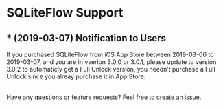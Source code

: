 # SQLiteFlow Support

## * (2019-03-07) Notification to Users
If you purchased SQLiteFlow from iOS App Store between 2019-03-06 to 2019-03-07, and you are in vserion 3.0.0 or 3.0.1, please update to version 3.0.2 to automaticly get a Full Unlock version, you needn’t purchase a Full Unlock since you alreay purchase it in App Store.
<br/>
<br/>

Have any questions or feature requests? Feel free to [create an issue](https://github.com/SQLiteFlow/SQLiteFlow-Issues/issues).
